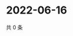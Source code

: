 # 2022-06-16

共 0 条

<!-- BEGIN WEIBO -->
<!-- 最后更新时间 Thu Jun 16 2022 02:19:01 GMT+0800 (China Standard Time) -->

<!-- END WEIBO -->
